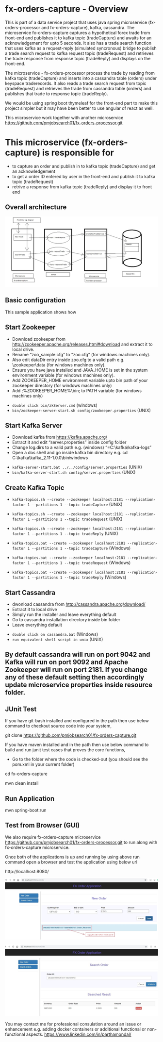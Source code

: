 # fx-orders-capture - Overview

This is part of a data service project that uses java spring microservice (fx-orders-processor and fx-orders-capture), kafka, cassandra. The microservice fx-orders-capture captures a hypothetical forex trade from front-end and publishes it to kafka topic (tradeCapture) and awaits for an acknowledgement for upto 5 seconds. It also has a trade search function that uses kafka as a request-reply (simulated syncronous) bridge to publish a trade search request to kafka request topic (tradeRequest) and retrieves the trade response from response topic (tradeReply) and displays on the front-end.

The microservice - fx-orders-processor process the trade by reading from kafka topic (tradeCapture) and inserts into a cassandra table (orders) under keyspace traderecords. It also reads a trade search request from topic (tradeRequest) and retrieves the trade from cassandra table (orders) and publishes that trade to response topic (tradeReply).

We would be using spring boot thymeleaf for the front-end part to make this project simpler but it may have been better to use angular of react as well. 

This microservice work together with another microservice https://github.com/pmjobsearch01/fx-orders-processor.git


# This microservice (fx-orders-capture) is responsible for 

* to capture an order and publish in to kafka topic (tradeCapture) and get an acknowledgement
* to get a order ID entered by user in the front-end and publish it to kafka topic (tradeRequest) 
* retrive a response from kafka topic (tradeReply) and display it to front end

## Overall architecture
![architecture](doc/architecture.jpg)


## Basic configuration

This sample application shows how 

## Start Zookeeper
* Download zookeeper from http://zookeeper.apache.org/releases.html#download and extract it to local drive. 
* Rename “zoo_sample.cfg” to “zoo.cfg” (for windows machines only). 
* Also edit dataDir entry inside zoo.cfg to a valid path e.g. \zookeeper\data (for windows machines only).
* Ensure you have java installed and JAVA_HOME is set in the system environment variable (for windows machines only). 
* Add ZOOKEEPER_HOME environment variable upto bin path of your zookeeper directory (for windows machines only)
* Add ;%ZOOKEEPER_HOME%\bin; to PATH variable (for windows machines only)

- `double click bin/zkServer.cmd` (windows)
- `bin/zookeeper-server-start.sh config/zookeeper.properties` (UNIX)


## Start Kafka Server
* Download kafka from https://kafka.apache.org/
* Extract it and edit “server.properties” inside config folder
* Change log.dirs to a valid path e.g. (windows) “=C:\\kafka\\kafka-logs”
* Open a dos shell and go inside kafka bin directory e.g. cd C:\kafka\kafka_2.11-1.0.0\bin\windows

- `kafka-server-start.bat ../../config/server.properties` (UNIX)
- `bin/kafka-server-start.sh config/server.properties` (UNIX)

## Create Kafka Topic
- `kafka-topics.sh --create --zookeeper localhost:2181 --replication-factor 1 --partitions 1 --topic tradeCapture` (UNIX)

- `kafka-topics.sh --create --zookeeper localhost:2181 --replication-factor 1 --partitions 1 --topic tradeRequest` (UNIX)

- `kafka-topics.sh --create --zookeeper localhost:2181 --replication-factor 1 --partitions 1 --topic tradeReply` (UNIX)

- `kafka-topics.bat --create --zookeeper localhost:2181 --replication-factor 1 --partitions 1 --topic tradeCapture` (Windows)

- `kafka-topics.bat --create --zookeeper localhost:2181 --replication-factor 1 --partitions 1 --topic tradeRequest` (Windows)

- `kafka-topics.bat --create --zookeeper localhost:2181 --replication-factor 1 --partitions 1 --topic tradeReply` (Windows)


## Start Cassandra
* dwonload cassandra from http://cassandra.apache.org/download/
* Extract it to local drive
* Simply run the installer and leave everything default
* Go to cassandra installation directory inside bin folder
* Leave everything default

- `double click on cassandra.bat` (Windows)
- `run equivalent shell script in unix` (UNIX)

## By default cassandra will run on port 9042 and Kafka will run on port 9092 and Apache Zookeeper will run on port 2181. If you change any of these default setting then accordingly update microservice properties inside resource folder.

JUnit Test
------------------

If you have git-bash installed and configured in the path then use below command to checkout source code into your system,

git clone https://github.com/pmjobsearch01/fx-orders-capture.git

If you have maven installed and in the path then use below command to build and run junit test cases that proves the core functions,

- Go to the folder where the code is checked-out (you should see the pom.xml in your current folder)

cd fx-orders-capture

mvn clean install

Run Application
--------------------------
mvn spring-boot:run

Test from Browser (GUI)
-------------------------
We also require fx-orders-capture microservice https://github.com/pmjobsearch01/fx-orders-processor.git to run along with fx-orders-capture microservice.

Once both of the applications is up and running by using above run command open a browser and test the application using below url

http://localhost:8080/



![newOrder](doc/newOrder.jpg)

![searchOrder](doc/searchOrder.jpg)


You may contact me for professional consulation around an issue or enhancement e.g. adding docker containers or additional functional or non-functional aspects. https://www.linkedin.com/in/parthamondal/
